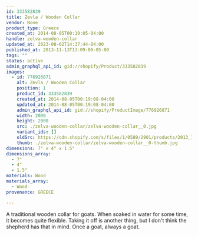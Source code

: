 ```yaml
---
id: 333582839
title: Zevla / Wooden Collar
vendor: None
product_type: Greece
created_at: 2014-08-05T00:19:05-04:00
handle: zelva-wooden-collar
updated_at: 2023-08-02T14:37:44-04:00
published_at: 2013-11-13T13:09:00-05:00
tags: ""
status: active
admin_graphql_api_id: gid://shopify/Product/333582839
images:
  - id: 776926871
    alt: Zevla / Wooden Collar
    position: 1
    product_id: 333582839
    created_at: 2014-08-05T00:19:08-04:00
    updated_at: 2014-08-05T00:19:08-04:00
    admin_graphql_api_id: gid://shopify/ProductImage/776926871
    width: 2000
    height: 2000
    src: ./zelva-wooden-collar/zelva-wooden-collar__0.jpg
    variant_ids: []
    oldSrc: https://cdn.shopify.com/s/files/1/0589/2901/products/2013_11_09_Kiosk_1137.jpeg?v=1407212348
    thumb: ./zelva-wooden-collar/zelva-wooden-collar__0-thumb.jpg
dimensions: 7" x 4" x 1.5"
dimensions_array:
  - 7"
  - 4"
  - 1.5"
materials: Wood
materials_array:
  - Wood
provenance: GREECE

---
```


A traditional wooden collar for goats. When soaked in water for some time, it becomes quite flexible. Taking it off is another thing, but I don't think the shepherd has that in mind. Once a goat, always a goat.